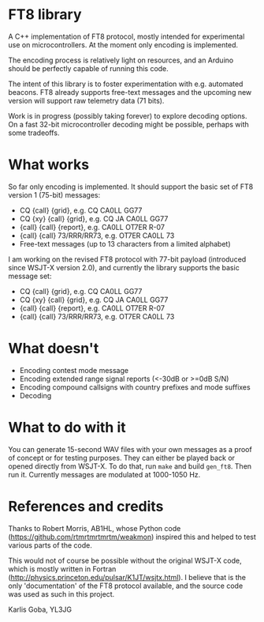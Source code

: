# FT8 library 

A C++ implementation of FT8 protocol, mostly intended for experimental use on microcontrollers. At the moment only encoding is implemented.

The encoding process is relatively light on resources, and an Arduino should be perfectly capable of running this code.

The intent of this library is to foster experimentation with e.g. automated beacons. FT8 already supports free-text messages and the upcoming new version will support raw telemetry data (71 bits).

Work is in progress (possibly taking forever) to explore decoding options. On a fast 32-bit microcontroller decoding might be possible, perhaps with some tradeoffs.

# What works

So far only encoding is implemented. It should support the basic set of FT8 version 1 (75-bit) messages:
* CQ {call} {grid}, e.g. CQ CA0LL GG77
* CQ {xy} {call} {grid}, e.g. CQ JA CA0LL GG77
* {call} {call} {report}, e.g. CA0LL OT7ER R-07
* {call} {call} 73/RRR/RR73, e.g. OT7ER CA0LL 73
* Free-text messages (up to 13 characters from a limited alphabet)

I am working on the revised FT8 protocol with 77-bit payload (introduced since WSJT-X version 2.0), and currently the library supports the basic message set:
* CQ {call} {grid}, e.g. CQ CA0LL GG77
* CQ {xy} {call} {grid}, e.g. CQ JA CA0LL GG77
* {call} {call} {report}, e.g. CA0LL OT7ER R-07
* {call} {call} 73/RRR/RR73, e.g. OT7ER CA0LL 73

# What doesn't

* Encoding contest mode message
* Encoding extended range signal reports (<-30dB or >=0dB S/N)
* Encoding compound callsigns with country prefixes and mode suffixes
* Decoding

# What to do with it

You can generate 15-second WAV files with your own messages as a proof of concept or for testing purposes. They can either be played back or opened directly from WSJT-X. To do that, run ```make``` and build ```gen_ft8```. Then run it. Currently messages are modulated at 1000-1050 Hz.

# References and credits

Thanks to Robert Morris, AB1HL, whose Python code (https://github.com/rtmrtmrtmrtm/weakmon) inspired this and helped to test various parts of the code.

This would not of course be possible without the original WSJT-X code, which is mostly written in Fortran (http://physics.princeton.edu/pulsar/K1JT/wsjtx.html). I believe that is the only 'documentation' of the FT8 protocol available, and the source code was used as such in this project.

Karlis Goba,
YL3JG
